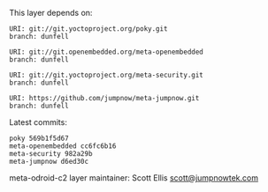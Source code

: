 This layer depends on:

    URI: git://git.yoctoproject.org/poky.git
    branch: dunfell

    URI: git://git.openembedded.org/meta-openembedded
    branch: dunfell

    URI: git://git.yoctoproject.org/meta-security.git
    branch: dunfell

    URI: https://github.com/jumpnow/meta-jumpnow.git
    branch: dunfell

Latest commits:

    poky 569b1f5d67
    meta-openembedded cc6fc6b16
    meta-security 982a29b
    meta-jumpnow d6ed30c

meta-odroid-c2 layer maintainer: Scott Ellis <scott@jumpnowtek.com>
